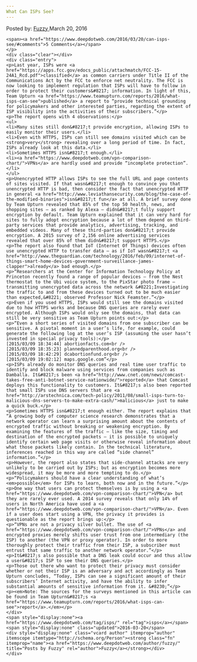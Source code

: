 ```yaml
---
What Can ISPs See?
---
```

<article class="post-listing post-13525 post type-post status-publish format-standard has-post-thumbnail hentry category-deepdot-news tag-isps">
    <div class="post-inner">
    <p class="post-meta">
    <span>Posted by: <a href="https://www.deepdotweb.com/author/fuzzy/" title="">Fuzzy </a></span>
    <span>March 20, 2016</span>
    
    <span><a href="https://www.deepdotweb.com/2016/03/20/can-isps-see/#comments">5 Comments</a></span>
    </p>
    <div class="clear"></div>
    <div class="entry">
    <p>Last year, ISPs were <a href="https://apps.fcc.gov/edocs_public/attachmatch/FCC-15-24A1_Rcd.pdf">classified</a> as common carriers under Title II of the Communications Act by the FCC to enforce net neutrality. The FCC is now looking to implement regulation that ISPs will have to follow in order to protect their customers&#8217; information. In light of this, Team Upturn <a href="https://www.teamupturn.com/reports/2016/what-isps-can-see">published</a> a report to “provide technical grounding for policymakers and other interested parties, regarding the extent of ISP visibility into the activities of their subscribers.”</p>
    <p>The report opens with 4 observations:</p>
    <ul>
    <li>Many sites still don&#8217;t provide encryption, allowing ISPs to easily monitor their users.</li>
    <li>Even with HTTPS, ISPs can still see domains visited which can be <strong>very</strong> revealing over a long period of time. In fact, ISPs already look at this data.</li>
    <li>Sometimes HTTPS isn&#8217;t enough.</li>
    <li><a href="https://www.deepdotweb.com/vpn-comparison-chart/">VPNs</a> are hardly used and provide “incomplete protection”.</li>
    </ul>
    <p>Unencrypted HTTP allows ISPs to see the full URL and page contents of sites visited. If that wasn&#8217;t enough to convince you that unencrypted HTTP is bad, then consider the fact that unencrypted HTTP in general <a href="http://www.leviathansecurity.com/blog/the-case-of-the-modified-binaries">isn&#8217;t fun</a> at all. A brief survey done by Team Upturn revealed that 85% of the top 50 health, news, and shopping sites – as ranked by Alexa – didn&#8217;t fully support encryption by default. Team Upturn explained that it can very hard for sites to fully adopt encryption because a lot of them depend on third-party services that provide analytics, advertising, tracking, and embedded videos. Many of these third-parties don&#8217;t provide encryption. A 2015 survey of 2,156 online advertising services revealed that over 85% of them didn&#8217;t support HTTPS.</p>
    <p>The report also found that IoT (Internet Of Things) devices often use unencrypted HTTP to transfer data – as if IoT wasn&#8217;t <a href="http://www.theguardian.com/technology/2016/feb/09/internet-of-things-smart-home-devices-government-surveillance-james-clapper">already</a> bad enough.</p>
    <p>“Researchers at the Center for Information Technology Policy at Princeton recently found a range of popular devices — from the Nest thermostat to the Ubi voice system, to the PixStar photo frame — transmitting unencrypted data across the network &#8221;Investigating the traffic to and from these devices turned out to be much easier than expected,&#8221; observed Professor Nick Feamster.”</p>
    <p>Even if you used HTTPS, ISPs would still see the domains visited due to how HTTPS works and because DNS queries are rarely ever encrypted. Although ISPs would only see the domains, that data can still be very sensitive as Team Upturn points out:</p>
    <p>“Even a short series of visited domains from one subscriber can be sensitive. A pivotal moment in a user’s life, for example, could generate the following log at the user’s ISP (assuming the user hasn’t invested in special privacy tools):</p>
    [2015/03/09 18:34:44] abortionfacts.com<br />
    [2015/03/09 18:35:23] plannedparenthood.org<br />
    [2015/03/09 18:42:29] dcabortionfund.org<br />
    [2015/03/09 19:02:12] maps.google.com”</p>
    <p>ISPs already do monitor DNS queries and real time user traffic to identify and block malware using services from companies such as Damballa. It&#8217;s been <a href="http://www.cnet.com/news/comcast-takes-free-anti-botnet-service-nationwide/">reported</a> that Comcast deploys this functionality to customers. It&#8217;s also been reported that small ISPs use DNS servers that are <a href="http://arstechnica.com/tech-policy/2011/08/small-isps-turn-to-malicious-dns-servers-to-make-extra-cash/">malicious</a> just to make a quick buck.</p>
    <p>Sometimes HTTPS isn&#8217;t enough either. The report explains that “A growing body of computer science research demonstrates that a network operator can learn a surprising amount about the contents of encrypted traffic without breaking or weakening encryption. By examining the features of the traffic — like the size, timing and destination of the encrypted packets — it is possible to uniquely identify certain web page visits or otherwise reveal information about what those packets likely contain. In the technical literature, inferences reached in this way are called “side channel” information.”</p>
    <p>However, the report also states that side-channel attacks are very unlikely to be carried out by ISPs; but as encryption becomes more widespread, it may be more and more tempting to do.</p>
    <p>“Policymakers should have a clear understanding of what’s <em>possible</em> for ISPs to learn, both now and in the future.”</p>
    <p>One way that users can protect themselves is by using a <a href="https://www.deepdotweb.com/vpn-comparison-chart/">VPN</a> but they are rarely ever used. A 2014 survey reveals that only 14% of users in North America have used a <a href="https://www.deepdotweb.com/vpn-comparison-chart/">VPN</a>. Even if a user does start using a VPN, the privacy it provides is questionable as the report brings up:</p>
    <p>“VPNs are not a privacy silver bullet. The use of <a href="https://www.deepdotweb.com/vpn-comparison-chart/">VPNs</a> and encrypted proxies merely shifts user trust from one intermediary (the ISP) to another (the VPN or proxy operator). In order to more thoroughly protect their traffic from their ISP, a subscriber must entrust that same traffic to another network operator.”</p>
    <p>It&#8217;s also possible that a DNS leak could occur and thus allow a user&#8217;s ISP to see their DNS queries.</p>
    <p>Those out there who want to protect their privacy must consider whether or not their ISP is an adversary and act accordingly as Team Upturn concludes, “Today, ISPs can see a significant amount of their subscribers’ Internet activity, and have the ability to infer substantial amounts of sensitive information from it. &#8230;”</p>
    <p><em>Note: The sources for the surveys mentioned in this article can be found in Team Upturn&#8217;s <a href="https://www.teamupturn.com/reports/2016/what-isps-can-see">report</a>.</em></p>
    </div>
    <span style="display:none"><a href="https://www.deepdotweb.com/tag/isps/" rel="tag">isps</a></span> <span style="display:none" class="updated">2016-03-20</span>
    <div style="display:none" class="vcard author" itemprop="author" itemscope itemtype="http://schema.org/Person"><strong class="fn" itemprop="name"><a href="https://www.deepdotweb.com/author/fuzzy/" title="Posts by Fuzzy" rel="author">Fuzzy</a></strong></div>
    </div>
</article>

